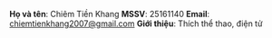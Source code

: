 **Họ và tên**: Chiêm Tiền Khang
**MSSV**: 25161140
**Email**: chiemtienkhang2007@gmail.com
**Giới thiệu**: Thích thể thao, điện tử
